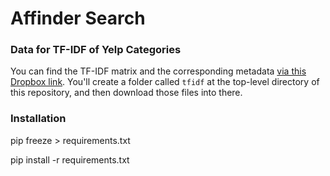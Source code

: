 # Affinder Search 

### Data for TF-IDF of Yelp Categories

You can find the TF-IDF matrix and the corresponding metadata [via this Dropbox link](https://www.dropbox.com/sh/hn4t4k9zbppm6dd/AAArh08p3n6C0YQAfsDGqVxda?dl=0).  You'll create a folder called `tfidf` at the top-level directory of this repository, and then download those files into there.

### Installation

pip freeze > requirements.txt

pip install -r requirements.txt
